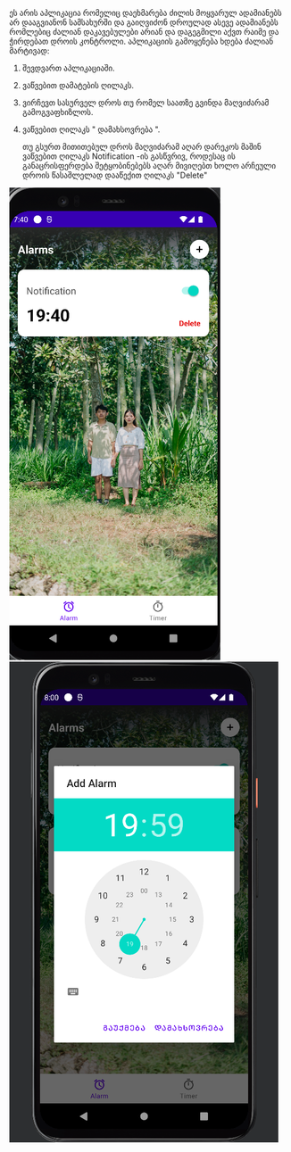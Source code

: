 ეს არის აპლიკაცია რომელიც დაეხმარება ძილის მოყვარულ ადამიანებს არ დააგვიანონ სამსახურში და გაიღვიძონ დროულად ასევე ადამიანებს რომლებიც ძალიან დაკავებულები არიან და დაგეგმილი აქვთ რაიმე და ჭირდებათ დროის კონტროლი.
აპლიკაციის გამოყენება ხდება ძალიან მარტივად:
1) შევდვართ აპლიკაციაში.
2) ვაწვებით დამატების ღილაკს.
3) ვირჩევთ სასურველ დროს თუ რომელ საათზე გვინდა მაღვიძარამ გამოგვაფხიზლოს.
4) ვაწვებით ღილაკს " დამახსოვრება ".

    თუ გსურთ მითითებულ დროს მაღვიძარამ აღარ დარეკოს მაშინ ვაწვებით ღილაკს Notification -ის გასწვრივ, როდესაც ის განაცრისფერდება შეტყობინებებს აღარ მივიღებთ
    ხოლო არჩეული დროის წასაშლელად დააწექით ღილაკს "Delete"


![img.png](img.png) ![img_1.png](img_1.png)